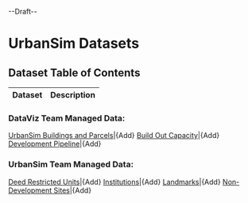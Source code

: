 --Draft--

# UrbanSim Datasets

## Dataset Table of Contents

**Dataset**|**Description**
-----|-----

### DataViz Team Managed Data:
[UrbanSim Buildings and Parcels](urbansim-buildings-parcels.md)|{Add}
[Build Out Capacity](build-out-capacity.md)|{Add}
[Development Pipeline](development-pipeline.md)|{Add}

### UrbanSim Team Managed Data:
[Deed Restricted Units](deed-restricted-units.md)|{Add}
[Institutions](institutions.md)|{Add}
[Landmarks](landmarks.md)|{Add}
[Non-Development Sites](non-development-sites.md)|{Add}


